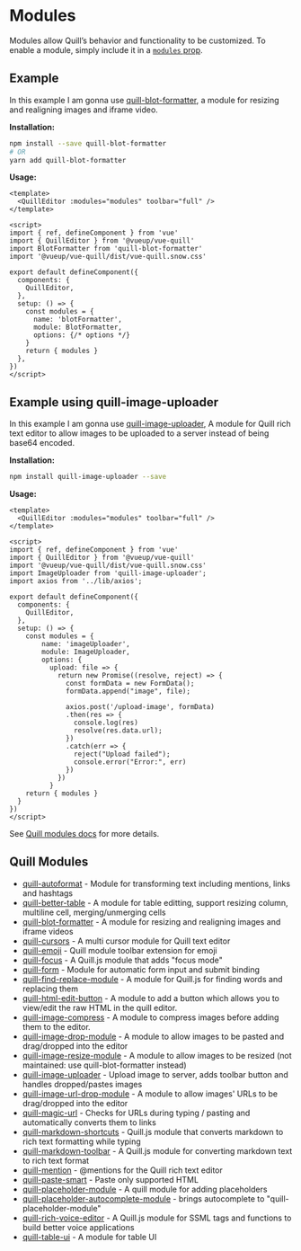 # Modules
Modules allow Quill’s behavior and functionality to be customized. To enable a module, simply include it in a  [`modules` prop](../api/index.md#modules).

## Example

In this example I am gonna use [quill-blot-formatter](https://github.com/Fandom-OSS/quill-blot-formatter), a module for resizing and realigning images and iframe video.

**Installation:**

``` bash
npm install --save quill-blot-formatter
# OR
yarn add quill-blot-formatter
```

**Usage:**

~~~ vue
<template>
  <QuillEditor :modules="modules" toolbar="full" />
</template>

<script>
import { ref, defineComponent } from 'vue'
import { QuillEditor } from '@vueup/vue-quill'
import BlotFormatter from 'quill-blot-formatter'
import '@vueup/vue-quill/dist/vue-quill.snow.css'

export default defineComponent({
  components: {
    QuillEditor,
  },
  setup: () => {
    const modules = {
      name: 'blotFormatter',  
      module: BlotFormatter, 
      options: {/* options */}
    }
    return { modules }
  },
})
</script>
~~~
## Example using quill-image-uploader
In this example I am gonna use [quill-image-uploader](https://github.com/NoelOConnell/quill-image-uploader), A module for Quill rich text editor to allow images to be uploaded to a server instead of being base64 encoded.


**Installation:**
``` bash
npm install quill-image-uploader --save
```
**Usage:**

~~~ vue
<template>
  <QuillEditor :modules="modules" toolbar="full" />
</template>

<script>
import { ref, defineComponent } from 'vue'
import { QuillEditor } from '@vueup/vue-quill'
import '@vueup/vue-quill/dist/vue-quill.snow.css'
import ImageUploader from 'quill-image-uploader';
import axios from '../lib/axios';

export default defineComponent({
  components: {
    QuillEditor,
  },
  setup: () => {
    const modules = {
        name: 'imageUploader',
        module: ImageUploader,
        options: {
          upload: file => {
            return new Promise((resolve, reject) => {
              const formData = new FormData();
              formData.append("image", file);

              axios.post('/upload-image', formData)
              .then(res => {
                console.log(res)
                resolve(res.data.url);
              })
              .catch(err => {
                reject("Upload failed");
                console.error("Error:", err)
              })
            })
          }
    return { modules }
  }
})
</script>
~~~

See [Quill modules docs](https://quilljs.com/docs/modules/) for more details.

## Quill Modules

- [quill-autoformat](https://github.com/weavy/quill-autoformat) - Module for transforming text including mentions, links and hashtags
- [quill-better-table](https://github.com/soccerloway/quill-better-table) - A module for table editting, support resizing column, multiline cell, merging/unmerging cells
- [quill-blot-formatter](https://github.com/Fandom-OSS/quill-blot-formatter) - A module for resizing and realigning images and iframe videos
- [quill-cursors](https://github.com/reedsy/quill-cursors) - A multi cursor module for Quill text editor
- [quill-emoji](https://github.com/contentco/quill-emoji) - Quill module toolbar extension for emoji
- [quill-focus](https://amka.github.io/quill-focus/) - A Quill.js module that adds "focus mode"
- [quill-form](https://github.com/weavy/quill-form) - Module for automatic form input and submit binding
- [quill-find-replace-module](https://github.com/MuhammedAlkhudiry/quill-find-replace-module) - A module for Quill.js for finding words and replacing them
- [quill-html-edit-button](https://github.com/benwinding/quill-html-edit-button) - A module to add a button which allows you to view/edit the raw HTML in the quill editor.
- [quill-image-compress](https://github.com/benwinding/quill-image-compress) - A module to compress images before adding them to the editor.
- [quill-image-drop-module](https://github.com/kensnyder/quill-image-drop-module) - A module to allow images to be pasted and drag/dropped into the editor
- [quill-image-resize-module](https://github.com/kensnyder/quill-image-resize-module) - A module to allow images to be resized (not maintained: use quill-blot-formatter instead)
- [quill-image-uploader](https://github.com/NoelOConnell/quill-image-uploader) - Upload image to server, adds toolbar button and handles dropped/pastes images
- [quill-image-url-drop-module](https://github.com/riencroonenborghs/quill-image-url-drop-module) - A module to allow images' URLs to be drag/dropped into the editor
- [quill-magic-url](https://github.com/visualjerk/quill-magic-url) - Checks for URLs during typing / pasting and automatically converts them to links
- [quill-markdown-shortcuts](https://github.com/patleeman/quill-markdown-shortcuts) - Quill.js module that converts markdown to rich text formatting while typing
- [quill-markdown-toolbar](https://github.com/park53kr/quill-markdown-toolbar) - A Quill.js module for converting markdown text to rich text format
- [quill-mention](https://github.com/afconsult/quill-mention) - @mentions for the Quill rich text editor
- [quill-paste-smart](https://github.com/Artem-Schander/quill-paste-smart) - Paste only supported HTML
- [quill-placeholder-module](https://github.com/jspaine/quill-placeholder-module) - A quill module for adding placeholders
- [quill-placeholder-autocomplete-module](https://github.com/Datananas/quill-placeholder-autocomplete) - brings autocomplete to "quill-placeholder-module"
- [quill-rich-voice-editor](https://github.com/fabiancelik/rich-voice-editor) - A Quill.js module for SSML tags and functions to build better voice applications
- [quill-table-ui](https://github.com/volser/quill-table-ui) - A module for table UI
